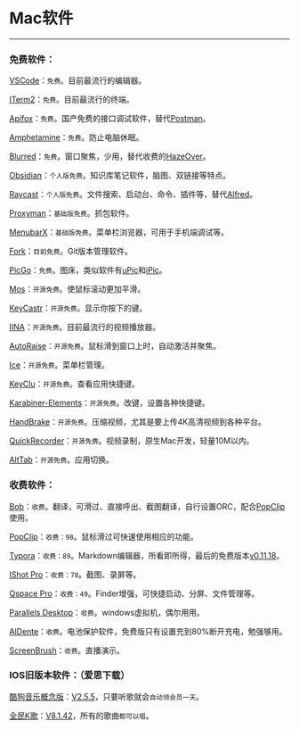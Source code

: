 # Mac软件

------

### 免费软件：

[VSCode](https://code.visualstudio.com/)：`免费`。目前最流行的编辑器。

[ITerm2](https://iterm2.com/)：`免费`。目前最流行的终端。

[Apifox](https://www.apifox.cn/)：`免费`。国产免费的接口调试软件，替代[Postman](https://www.postman.com/)。

[Amphetamine](https://apps.apple.com/cn/app/amphetamine/id937984704?mt=12)：`免费`。防止电脑休眠。

[Blurred](https://apps.apple.com/cn/app/blurred/id1497527363?mt=12)：`免费`。窗口聚焦，少用，替代收费的[HazeOver](https://apps.apple.com/cn/app/hazeover-%E5%B9%B2%E6%89%B0%E8%B0%83%E8%8A%82%E5%99%A8/id430798174?mt=12)。

[Obsidian](https://obsidian.md/)：`个人版免费`。知识库笔记软件，脑图、双链接等特点。

[Raycast](https://www.raycast.com/)：`个人版免费`。文件搜索、启动台、命令、插件等，替代[Alfred](https://www.alfredapp.com/)。

[Proxyman](https://proxyman.io/)：`基础版免费`。抓包软件。

[MenubarX](https://apps.apple.com/cn/app/menubarx/id1575588022?mt=12)：`基础版免费`。菜单栏浏览器，可用于手机端调试等。

[Fork](https://fork.dev/)：`目前免费`。Git版本管理软件。

[PicGo](https://molunerfinn.com/PicGo/)：`免费`。图床，类似软件有[uPic](https://github.com/gee1k/uPic)和[iPic](https://apps.apple.com/cn/app/ipic-markdown-%E5%9B%BE%E5%BA%8A%E5%B7%A5%E5%85%B7/id1101244278?mt=12)。

[Mos](https://github.com/Caldis/Mos/releases/)：`开源免费`。使鼠标滚动更加平滑。

[KeyCastr](https://github.com/keycastr/keycastr)：`开源免费`。显示你按下的键。

[IINA](https://github.com/iina/iina)：`开源免费`。目前最流行的视频播放器。

[AutoRaise](https://github.com/sbmpost/AutoRaise)：`开源免费`。鼠标滑到窗口上时，自动激活并聚焦。

[Ice](https://github.com/jordanbaird/Ice)：`开源免费`。菜单栏管理。

[KeyClu](https://github.com/Anze/KeyCluCask)：`开源免费`。查看应用快捷键。

[Karabiner-Elements](https://github.com/pqrs-org/Karabiner-Elements)：`开源免费`。改键，设置各种快捷键。

[HandBrake](https://github.com/HandBrake/HandBrake)：`开源免费`。压缩视频，尤其是要上传4K高清视频到各种平台。

[QuickRecorder](https://github.com/lihaoyun6/QuickRecorder)：`开源免费`。视频录制，原生Mac开发，轻量10M以内。

[AltTab](https://github.com/lwouis/alt-tab-macos)：`开源免费`。应用切换。



### 收费软件：

[Bob](https://github.com/ripperhe/Bob)：`收费`。翻译，可滑过、直接呼出、截图翻译，自行设置ORC，配合[PopClip](https://pilotmoon.com/popclip/)使用。

[PopClip](https://pilotmoon.com/popclip/)：`收费：98`。鼠标滑过可快速使用相应的功能。

[Typora](https://www.typora.net/)：`收费：89`。Markdown编辑器，所看即所得，最后的免费版本[v0.11.18](https://download.typora.io/mac/Typora-0.11.18.dmg)。

[IShot Pro](https://apps.apple.com/cn/app/ishot-pro-%E4%B8%93%E4%B8%9A%E7%9A%84%E6%88%AA%E5%9B%BE%E8%B4%B4%E5%9B%BE%E5%BD%95%E5%B1%8F%E5%BD%95%E9%9F%B3ocr%E7%BF%BB%E8%AF%91%E5%8F%96%E8%89%B2%E5%B7%A5%E5%85%B7/id1611347086?mt=12)：`收费：78`。截图、录屏等。

[Qspace Pro](https://qspace.awehunt.com/zh-cn/index.html)：`收费：49`。Finder增强，可快捷启动、分屏、文件管理等。

[Parallels Desktop](https://www.parallels.cn/)：`收费`。windows虚拟机，偶尔用用。

[AlDente](https://apphousekitchen.com/)：`收费`。电池保护软件，免费版只有设置充到80%断开充电，勉强够用。

[ScreenBrush](https://apps.apple.com/cn/app/screenbrush/id1233965871?mt=12)：`收费`。直播演示。



### IOS旧版本软件：（爱思下载）

[酷狗音乐概念版](https://apps.apple.com/cn/app/%E9%85%B7%E7%8B%97%E6%A6%82%E5%BF%B5%E7%89%88-%E9%85%B7%E7%8B%97%E9%9F%B3%E4%B9%90%E5%8C%A0%E5%BF%83%E5%87%BA%E5%93%81/id1480205582)：[V2.5.5](https://apps.apple.com/cn/app/%E9%85%B7%E7%8B%97%E6%A6%82%E5%BF%B5%E7%89%88-%E9%85%B7%E7%8B%97%E9%9F%B3%E4%B9%90%E5%8C%A0%E5%BF%83%E5%87%BA%E5%93%81/id1480205582)，只要听歌就会`自动领会员一天`。

[全民K歌](https://apps.apple.com/cn/app/%E5%85%A8%E6%B0%91k%E6%AD%8C-%E4%BD%A0%E5%85%B6%E5%AE%9E%E5%BE%88%E4%BC%9A%E5%94%B1%E6%AD%8C/id910513149?sid=)：[V8.1.42](https://apps.apple.com/cn/app/%E5%85%A8%E6%B0%91k%E6%AD%8C-%E4%BD%A0%E5%85%B6%E5%AE%9E%E5%BE%88%E4%BC%9A%E5%94%B1%E6%AD%8C/id910513149?sid=)，所有的歌曲`都可以唱`。
